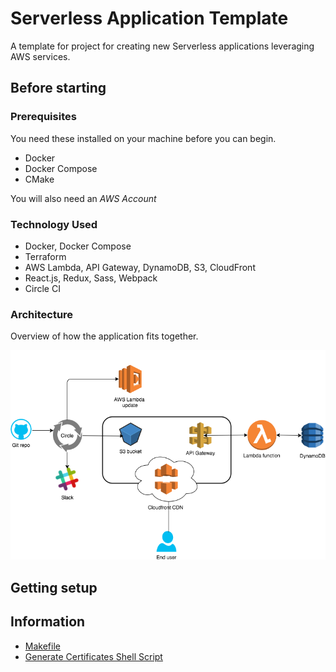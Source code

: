 # Serverless Application Template

A template for project for creating new Serverless applications leveraging AWS services.

## Before starting

### Prerequisites
You need these installed on your machine before you can begin.

* Docker
* Docker Compose
* CMake

You will also need an *AWS Account*

### Technology Used
* Docker, Docker Compose
* Terraform
* AWS Lambda, API Gateway, DynamoDB, S3, CloudFront
* React.js, Redux, Sass, Webpack
* Circle CI

### Architecture
Overview of how the application fits together.

![Architecture Diagram](images/hti_architecture.png)

## Getting setup

## Information

* [Makefile](info/makefile.md)
* [Generate Certificates Shell Script](info/scripts/generate_cert.md)

